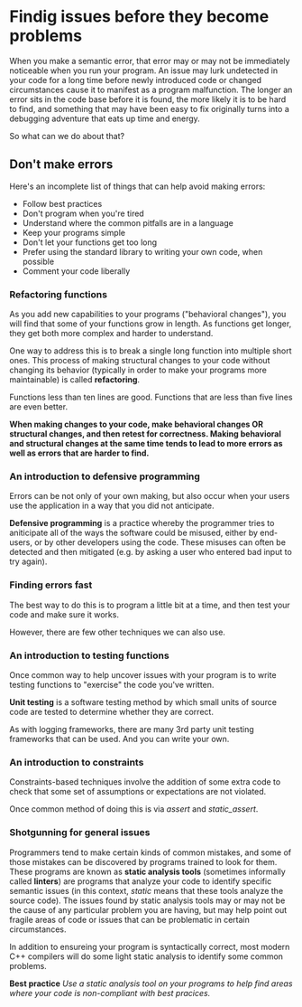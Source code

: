 # Findig issues before they become problems

When you make a semantic error, that error may or may not be immediately noticeable when you run your program. An issue may lurk undetected in your code for a long time before newly introduced code or changed circumstances cause it to manifest as a program malfunction. The longer an error sits in the code base before it is found, the more likely it is to be hard to find, and something that may have been easy to fix originally turns into a debugging adventure that eats up time and energy.

So what can we do about that?

## Don't make errors

Here's an incomplete list of things that can help avoid making errors:

* Follow best practices
* Don't program when you're tired
* Understand where the common  pitfalls are in a language
* Keep your programs simple
* Don't let your functions get too long
* Prefer using the standard library to writing your own code, when possible
* Comment your code liberally

### Refactoring functions

As you add new capabilities to your programs ("behavioral changes"), you will find that some of your functions grow in length. As functions get longer, they get both more complex and harder to understand.

One way to address this is to break a single long function into multiple short ones. This process of making structural changes to your code without changing its behavior (typically in order to make your programs more maintainable) is called **refactoring**.

Functions less than ten lines are good. Functions that are less than five lines are even better.

**When making changes to your code, make behavioral changes OR structural changes, and then retest for correctness. Making behavioral and structural changes at the same time tends to lead to more errors as well as errors that are harder to find.**

### An introduction to defensive programming

Errors can be not only of your own making, but also occur when your users use the application in a way that you did not anticipate.

**Defensive programming** is a practice whereby the programmer tries to aniticipate all of the ways the software could be misused, either by end-users, or by other developers using the code. These misuses can often be detected and then mitigated (e.g. by asking a user who entered bad input to try again).

### Finding errors fast

The best way to do this is to program a little bit at a time, and then test your code and make sure it works.

However, there are few other techniques we can also use.

### An introduction to testing functions

Once common way to help uncover issues with your program is to write testing functions to "exercise" the code you've written. 

**Unit testing** is a software testing method by which small units of source code are tested to determine whether they are correct.

As with logging frameworks, there are many 3rd party unit testing frameworks that can be used. And you can write your own.

### An introduction to constraints

Constraints-based techniques involve the addition of some extra code to check that some set of assumptions or expectations are not violated. 

Once common method of doing this is via _assert_ and _static\_assert_.

### Shotgunning for general issues

Programmers tend to make certain kinds of common mistakes, and some of those mistakes can be discovered by programs trained to look for them. These programs are known as **static analysis tools** (sometimes informally called **linters**) are programs that analyze your code to identify specific semantic issues (in this context, _static_ means that these tools analyze the source code). The issues found by static analysis tools may or may not be the cause of any particular problem you are having, but may help point out fragile areas of code or issues that can be problematic in certain circumstances.

In addition to ensureing your program is syntactically correct, most modern C++ compilers will do some light static analysis to identify some common problems.

**Best practice**
_Use a static analysis tool on your programs to help find areas where your code is non-compliant with best pracices._

